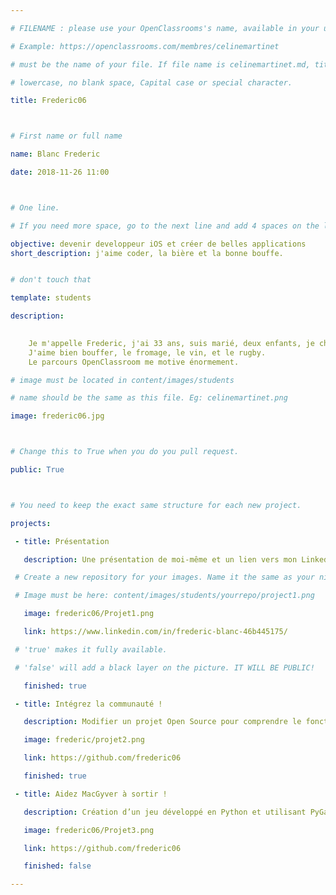 ```yaml
---

# FILENAME : please use your OpenClassrooms's name, available in your url.

# Example: https://openclassrooms.com/membres/celinemartinet

# must be the name of your file. If file name is celinemartinet.md, title is celinemartinet.

# lowercase, no blank space, Capital case or special character.

title: Frederic06



# First name or full name

name: Blanc Frederic

date: 2018-11-26 11:00



# One line.

# If you need more space, go to the next line and add 4 spaces on the left, as in 'description'.

objective: devenir developpeur iOS et créer de belles applications
short_description: j'aime coder, la bière et la bonne bouffe.


# don't touch that

template: students

description:

     	
    Je m'appelle Frederic, j'ai 33 ans, suis marié, deux enfants, je cherche à me reconvertir professionellement dans un métier d'avenir, qui me permette de subvenir aux besoins de ma petite famille.
    J'aime bien bouffer, le fromage, le vin, et le rugby.
    Le parcours OpenClassroom me motive énormement.

# image must be located in content/images/students

# name should be the same as this file. Eg: celinemartinet.png

image: frederic06.jpg



# Change this to True when you do you pull request.

public: True



# You need to keep the exact same structure for each new project.

projects:

 - title: Présentation

   description: Une présentation de moi-même et un lien vers mon LinkedIn.

 # Create a new repository for your images. Name it the same as your nickname and profile picture.

 # Image must be here: content/images/students/yourrepo/project1.png

   image: frederic06/Projet1.png

   link: https://www.linkedin.com/in/frederic-blanc-46b445175/

 # 'true' makes it fully available.

 # 'false' will add a black layer on the picture. IT WILL BE PUBLIC!

   finished: true

 - title: Intégrez la communauté !

   description: Modifier un projet Open Source pour comprendre le fonctionnement de Git, de Github et des pull requests.

   image: frederic/projet2.png

   link: https://github.com/frederic06

   finished: true

 - title: Aidez MacGyver à sortir !

   description: Création d’un jeu développé en Python et utilisant PyGame.

   image: frederic06/Projet3.png

   link: https://github.com/frederic06

   finished: false

---
```

